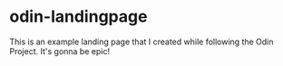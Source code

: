 # odin-landingpage

This is an example landing page that I created while following the Odin Project. It's gonna be epic!
